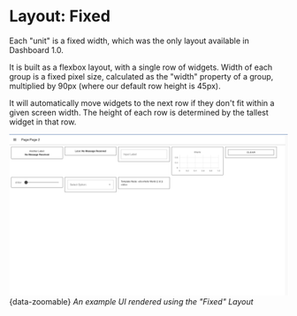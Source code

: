 # Layout: Fixed

Each "unit" is a fixed width, which was the only layout available in Dashboard 1.0. 

It is built as a flexbox layout, with a single row of widgets. Width of each group is a fixed pixel size, calculated as the "width" property of a group, multiplied by 90px (where our default row height is 45px).

It will automatically move widgets to the next row if they don't fit within a given screen width. The height of each row is determined by the tallest widget in that row.

![Fixed Layout](../assets/images/layout-eg-flex.png){data-zoomable}
*An example UI rendered using the "Fixed" Layout*

